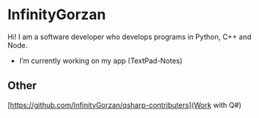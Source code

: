 # InfinityGorzan
Hi! I am a software developer who develops programs in Python, C++ and Node.

- I’m currently working on my app (TextPad-Notes)

## Other
[https://github.com/InfinityGorzan/qsharp-contributers](Work with Q#)
